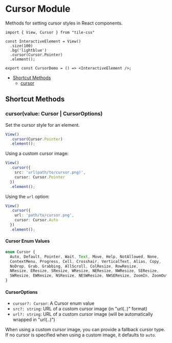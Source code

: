 # Cursor Module

Methods for setting cursor styles in React components.

```tsx
import { View, Cursor } from "tile-css"

const InteractiveElement = View()
  .size(100)
  .bg('lightblue')
  .cursor(Cursor.Pointer)
  .element();

export const CursorDemo = () => <InteractiveElement />;
```

- [Shortcut Methods](#shortcut-methods)
  - [cursor](#cursorvalue-cursor--cursoroptions)

## Shortcut Methods

### cursor(value: Cursor | CursorOptions)

Set the cursor style for an element.

```typescript
View()
  .cursor(Cursor.Pointer)
  .element();
```

Using a custom cursor image:

```typescript
View()
  .cursor({
    src: 'url(path/to/cursor.png)',
    cursor: Cursor.Pointer
  })
  .element();
```

Using the `url` option:

```typescript
View()
  .cursor({
    url: 'path/to/cursor.png',
    cursor: Cursor.Auto
  })
  .element();
```

#### Cursor Enum Values

```typescript
enum Cursor {
  Auto, Default, Pointer, Wait, Text, Move, Help, NotAllowed, None,
  ContextMenu, Progress, Cell, Crosshair, VerticalText, Alias, Copy,
  NoDrop, Grab, Grabbing, AllScroll, ColResize, RowResize,
  NResize, EResize, SResize, WResize, NEResize, NWResize, SEResize,
  SWResize, EWResize, NSResize, NESWResize, NWSEResize, ZoomIn, ZoomOut
}
```

#### CursorOptions

- `cursor?: Cursor`: A Cursor enum value
- `src?: string`: URL of a custom cursor image (in "url(..)" format)
- `url?: string`: URL of a custom cursor image (will be automatically wrapped in "url(..)")

When using a custom cursor image, you can provide a fallback cursor type.
If no cursor is specified when using a custom image, it defaults to `auto`.